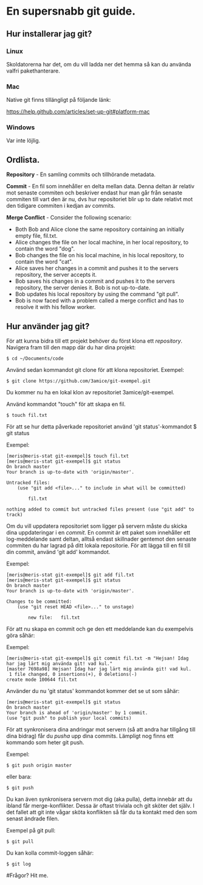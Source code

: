 # En supersnabb git guide.

## Hur installerar jag git?

### Linux

Skoldatorerna har det, om du vill ladda ner det hemma så kan du använda valfri pakethanterare.

### Mac

Native git finns tillängligt på följande länk:

https://help.github.com/articles/set-up-git#platform-mac

### Windows

Var inte löjlig.

## Ordlista.

**Repository** - En samling commits och tillhörande metadata.

**Commit** - En fil som innehåller en delta mellan data. Denna deltan är relativ mot senaste commiten och beskriver endast
hur man går från senaste commiten till vart den är nu, dvs hur repositoriet blir up to date relativt mot den tidigare commiten i kedjan av commits.

**Merge Conflict** - Consider the following scenario:
* Both Bob and Alice clone the same repository containing an initially empty file, fil.txt.
* Alice changes the file on her local machine, in her local repository, to contain the word "dog".
* Bob changes the file on his local machine, in his local repository, to contain the word "cat".
* Alice saves her changes in a commit and pushes it to the servers repository, the server accepts it.
* Bob saves his changes in a commit and pushes it to the servers repository, the server denies it. Bob is not up-to-date.
* Bob updates his local repository by using the command "git pull".
* Bob is now faced with a problem called a merge conflict and has to resolve it with his fellow worker.

## Hur använder jag git?

För att kunna bidra till ett projekt behöver du först klona ett *repository*.
Navigera fram till den mapp där du har dina projekt:

	$ cd ~/Documents/code

Använd sedan kommandot git clone för att klona repositoriet.
Exempel:

	$ git clone https://github.com/3amice/git-exempel.git

Du kommer nu ha en lokal klon av repositoriet 3amice/git-exempel.

Använd kommandot "touch" för att skapa en fil.

	$ touch fil.txt

För att se hur detta påverkade repositoriet använd 'git status'-kommandot
	$ git status

Exempel:

	[meris@meris-stat git-exempel]$ touch fil.txt
	[meris@meris-stat git-exempel]$ git status
	On branch master
	Your branch is up-to-date with 'origin/master'.

	Untracked files:
		(use "git add <file>..." to include in what will be committed)

			fil.txt

	nothing added to commit but untracked files present (use "git add" to track)

Om du vill uppdatera repositoriet som ligger på servern måste du skicka
dina uppdateringar i en *commit*.
En commit är ett paket som innehåller ett log-meddelande samt deltan, alltså endast skillnader
gentemot den senaste commiten du har lagrad på ditt lokala repositorie.
För att lägga till en fil till din commit, använd 'git add' kommandot.

Exempel:

	[meris@meris-stat git-exempel]$ git add fil.txt 
	[meris@meris-stat git-exempel]$ git status
	On branch master
	Your branch is up-to-date with 'origin/master'.

	Changes to be committed:
		(use "git reset HEAD <file>..." to unstage)

			new file:   fil.txt

För att nu skapa en commit och ge den ett meddelande kan du exempelvis göra såhär:

Exempel:

	[meris@meris-stat git-exempel]$ git commit fil.txt -m "Hejsan! Idag har jag lärt mig använda git! vad kul."
	[master 7698a98] Hejsan! Idag har jag lärt mig använda git! vad kul.
	 1 file changed, 0 insertions(+), 0 deletions(-)
	create mode 100644 fil.txt

Använder du nu 'git status' kommandot kommer det se ut som såhär:

	[meris@meris-stat git-exempel]$ git status
	On branch master
	Your branch is ahead of 'origin/master' by 1 commit.
	(use "git push" to publish your local commits)

För att synkronisera dina andringar mot servern (så att andra har tillgång till dina bidrag) får du *pusha* upp dina commits.
Lämpligt nog finns ett kommando som heter git push.

Exempel:

	$ git push origin master

eller bara:

	$ git push

Du kan även synkronisera servern mot dig (aka pulla), detta innebär att du ibland får merge-konflikter.
Dessa är oftast triviala och git sköter det själv. I det fallet att git inte vågar sköta konflikten
så får du ta kontakt med den som senast ändrade filen.

Exempel på git pull:

	$ git pull

Du kan kolla commit-loggen såhär:

	$ git log
	
#Frågor? Hit me.

